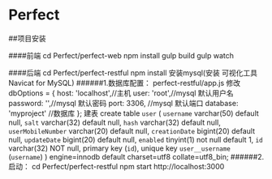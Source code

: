 # Perfect

##项目安装

####前端
    cd Perfect/perfect-web
    npm install
    gulp build
    gulp watch

####后端
    cd Perfect/perfect-restful
    npm install
    安装mysql(安装 可视化工具Navicat for MySQL)
######1.数据库配置：
    perfect-restful/app.js
    修改
    dbOptions = {
          host: 'localhost',//主机
          user: 'root',//mysql 默认用户名
          password: '',//mysql 默认密码
          port: 3306, //mysql 默认端口
          database: 'myproject' //数据库
        };
    建表
    create table `user` (
      `username` varchar(50) default null,
      `salt` varchar(32) default null,
      `hash` varchar(32) default null,
      `userMobileNumber` varchar(20) default null,
      `creationDate` bigint(20) default null,
      `updateDate` bigint(20) default null,
      `enabled` tinyint(1) not null default 1,
      `id` varchar(32) NOT null,
      primary key (`id`),
      unique key `user__username` (`username`)
    ) engine=innodb default charset=utf8 collate=utf8_bin;
######2.启动：
    cd Perfect/perfect-restful
    npm start
    http://localhost:3000

